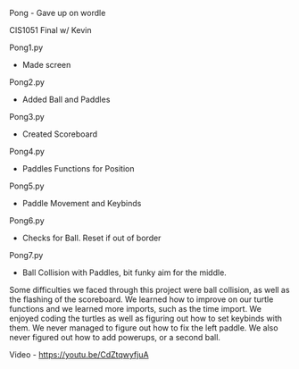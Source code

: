 Pong - Gave up on wordle

CIS1051 Final w/ Kevin

Pong1.py
- Made screen

Pong2.py
- Added Ball and Paddles

Pong3.py
- Created Scoreboard

Pong4.py
- Paddles Functions for Position

Pong5.py
- Paddle Movement and Keybinds

Pong6.py
- Checks for Ball. Reset if out of border

Pong7.py 
- Ball Collision with Paddles, bit funky aim for the middle. 

Some difficulties we faced through this project were ball collision, as well as the flashing of the scoreboard. We learned how to improve on our turtle functions and we learned more imports, such as the time import. We enjoyed coding the turtles as well as figuring out how to set keybinds with them. We never managed to figure out how to fix the left paddle. We also never figured out how to add powerups, or a second ball.

Video - https://youtu.be/CdZtqwyfjuA
